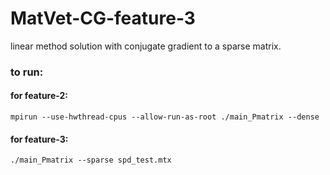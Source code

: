 # MatVet-CG-feature-3
linear method solution with conjugate gradient to a sparse matrix.

### to run:

#### for feature-2: 

```
mpirun --use-hwthread-cpus --allow-run-as-root ./main_Pmatrix --dense
```

#### for feature-3:

```
./main_Pmatrix --sparse spd_test.mtx
```
